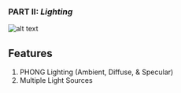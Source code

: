 ### PART II: *Lighting*
![alt text](https://github.com/tic-tacs/Learn-LearnOpenGL/blob/main/DemoGifs/Part2.gif) 

## Features
1. PHONG Lighting (Ambient, Diffuse, & Specular)
2. Multiple Light Sources
